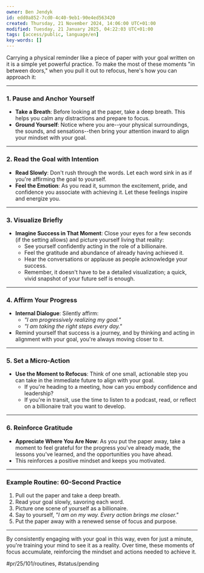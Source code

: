 ```yaml
---
owner: Ben Jendyk
id: edd0a852-7cd0-4c40-9eb1-90e4ed563420
created: Thursday, 21 November 2024, 14:06:00 UTC+01:00
modified: Tuesday, 21 January 2025, 04:22:03 UTC+01:00
tags: [access/public, language/en]
key-words: []
---
```


Carrying a physical reminder like a piece of paper with your goal written on it is a simple yet powerful practice. To make the most of these moments "in between doors," when you pull it out to refocus, here's how you can approach it:

* * *

### **1. Pause and Anchor Yourself**

- **Take a Breath**: Before looking at the paper, take a deep breath. This helps you calm any distractions and prepare to focus.
- **Ground Yourself**: Notice where you are--your physical surroundings, the sounds, and sensations--then bring your attention inward to align your mindset with your goal.
* * *

### **2. Read the Goal with Intention**

- **Read Slowly**: Don't rush through the words. Let each word sink in as if you're affirming the goal to yourself.
- **Feel the Emotion**: As you read it, summon the excitement, pride, and confidence you associate with achieving it. Let these feelings inspire and energize you.
* * *

### **3. Visualize Briefly**

- **Imagine Success in That Moment**: Close your eyes for a few seconds (if the setting allows) and picture yourself living that reality:
	 - See yourself confidently acting in the role of a billionaire.
	 - Feel the gratitude and abundance of already having achieved it.
	 - Hear the conversations or applause as people acknowledge your success.
	 - Remember, it doesn't have to be a detailed visualization; a quick, vivid snapshot of your future self is enough.
* * *

### **4. Affirm Your Progress**

- **Internal Dialogue**: Silently affirm:
	 - *"I am progressively realizing my goal."*
	 - *"I am taking the right steps every day."*
- Remind yourself that success is a journey, and by thinking and acting in alignment with your goal, you're always moving closer to it.
* * *

### **5. Set a Micro-Action**

- **Use the Moment to Refocus**: Think of one small, actionable step you can take in the immediate future to align with your goal.
	 - If you're heading to a meeting, how can you embody confidence and leadership?
	 - If you're in transit, use the time to listen to a podcast, read, or reflect on a billionaire trait you want to develop.
* * *

### **6. Reinforce Gratitude**

- **Appreciate Where You Are Now**: As you put the paper away, take a moment to feel grateful for the progress you've already made, the lessons you've learned, and the opportunities you have ahead.
- This reinforces a positive mindset and keeps you motivated.
* * *

### Example Routine: 60-Second Practice

1. Pull out the paper and take a deep breath.
2. Read your goal slowly, savoring each word.
3. Picture one scene of yourself as a billionaire.
4. Say to yourself, *"I am on my way. Every action brings me closer."*
5. Put the paper away with a renewed sense of focus and purpose.

* * *

By consistently engaging with your goal in this way, even for just a minute, you're training your mind to see it as a reality. Over time, these moments of focus accumulate, reinforcing the mindset and actions needed to achieve it.


#pr/25/101/routines, #status/pending